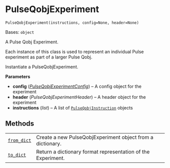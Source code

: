 # PulseQobjExperiment

<span id="undefined" />

`PulseQobjExperiment(instructions, config=None, header=None)`

Bases: `object`

A Pulse Qobj Experiment.

Each instance of this class is used to represent an individual Pulse experiment as part of a larger Pulse Qobj.

Instantiate a PulseQobjExperiment.

**Parameters**

*   **config** ([*PulseQobjExperimentConfig*](qiskit.qobj.PulseQobjExperimentConfig#qiskit.qobj.PulseQobjExperimentConfig "qiskit.qobj.PulseQobjExperimentConfig")) – A config object for the experiment
*   **header** (*PulseQobjExperimentHeader*) – A header object for the experiment
*   **instructions** (*list*) – A list of [`PulseQobjInstruction`](qiskit.qobj.PulseQobjInstruction#qiskit.qobj.PulseQobjInstruction "qiskit.qobj.PulseQobjInstruction") objects

## Methods

|                                                                                                                                                |                                                              |
| ---------------------------------------------------------------------------------------------------------------------------------------------- | ------------------------------------------------------------ |
| [`from_dict`](qiskit.qobj.PulseQobjExperiment.from_dict#qiskit.qobj.PulseQobjExperiment.from_dict "qiskit.qobj.PulseQobjExperiment.from_dict") | Create a new PulseQobjExperiment object from a dictionary.   |
| [`to_dict`](qiskit.qobj.PulseQobjExperiment.to_dict#qiskit.qobj.PulseQobjExperiment.to_dict "qiskit.qobj.PulseQobjExperiment.to_dict")         | Return a dictionary format representation of the Experiment. |

